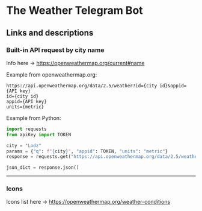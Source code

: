 # The Weather Telegram Bot

## Links and descriptions

### Built-in API request by city name

Info here -> https://openweathermap.org/current#name

Example from openweathermap.org:
```
https://api.openweathermap.org/data/2.5/weather?id={city id}&appid={API key}
id={city id}
appid={API key}
units={metric}
```

Example from Python:
```python
import requests
from apiKey import TOKEN

city = "Lodz"
params = {"q": f"{city}", "appid": TOKEN, "units": "metric"}
response = requests.get("https://api.openweathermap.org/data/2.5/weather", params=params)

json_dict = response.json()
```
________________

### Icons
Icons list here -> https://openweathermap.org/weather-conditions


